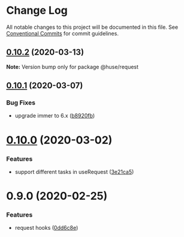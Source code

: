 # Change Log

All notable changes to this project will be documented in this file.
See [Conventional Commits](https://conventionalcommits.org) for commit guidelines.

## [0.10.2](https://github.com/ecomfe/react-hooks/compare/@huse/request@0.10.1...@huse/request@0.10.2) (2020-03-13)

**Note:** Version bump only for package @huse/request





## [0.10.1](https://github.com/ecomfe/react-hooks/compare/@huse/request@0.10.0...@huse/request@0.10.1) (2020-03-07)


### Bug Fixes

* upgrade immer to 6.x ([b8920fb](https://github.com/ecomfe/react-hooks/commit/b8920fb67a14bd111b543efdcd58b67b8277ba46))





# [0.10.0](https://github.com/ecomfe/react-hooks/compare/@huse/request@0.9.0...@huse/request@0.10.0) (2020-03-02)


### Features

* support different tasks in useRequest ([3e21ca5](https://github.com/ecomfe/react-hooks/commit/3e21ca536d12a091d8c0ff9e857b07222963e782))





# 0.9.0 (2020-02-25)


### Features

* request hooks ([0dd6c8e](https://github.com/ecomfe/react-hooks/commit/0dd6c8ecd6efc5cf738074fcb7486554713d901e))
